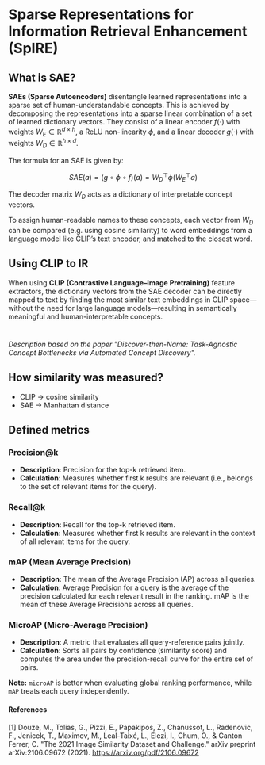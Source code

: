 # Sparse Representations for Information Retrieval Enhancement (SpIRE)
## What is SAE?

**SAEs (Sparse Autoencoders)** disentangle learned representations into a sparse set of human-understandable concepts. This is achieved by decomposing the representations into a sparse linear combination of a set of learned dictionary vectors. They consist of a linear encoder $f(\cdot)$ with weights $W_E \in \mathbb{R}^{d \times h}$, a ReLU non-linearity $\phi$, and a linear decoder $g(\cdot)$ with weights $W_D \in \mathbb{R}^{h \times d}$.

The formula for an SAE is given by:

$$
SAE(a) = (g \circ \phi \circ f)(a) = W_D^{\top}  \phi(W_E^{\top} a)
$$

The decoder matrix $W_D$ acts as a dictionary of interpretable concept vectors.

To assign human-readable names to these concepts, each vector from $W_D$ can be compared (e.g. using cosine similarity) to word embeddings from a language model like CLIP’s text encoder, and matched to the closest word.

## Using CLIP to IR 
When using **CLIP (Contrastive Language–Image Pretraining)**  feature extractors, the dictionary vectors from the SAE decoder can be directly mapped to text by finding the most similar text embeddings in CLIP space—without the need for large language models—resulting in semantically meaningful and human-interpretable concepts.
#
*Description based on the paper "Discover-then-Name: Task-Agnostic Concept Bottlenecks via Automated Concept Discovery".*

## How similarity was measured?
- CLIP $\rightarrow$ cosine similarity
- SAE $\rightarrow$ Manhattan distance

## Defined metrics

### Precision@k
- **Description**: Precision for the top-k retrieved item.
- **Calculation**: Measures whether first k results are relevant (i.e., belongs to the set of relevant items for the query).

### Recall@k
- **Description**: Recall for the top-k retrieved item.
- **Calculation**: Measures whether first k results are relevant in the context of all relevant items for the query.

### mAP (Mean Average Precision)
- **Description**: The mean of the Average Precision (AP) across all queries.
- **Calculation**: Average Precision for a query is the average of the precision calculated for each relevant result in the ranking. mAP is the mean of these Average Precisions across all queries.

### MicroAP (Micro-Average Precision)
- **Description**: A metric that evaluates all query-reference pairs jointly.
- **Calculation**: Sorts all pairs by confidence (similarity score) and computes the area under the precision-recall curve for the entire set of pairs.

**Note:** `microAP` is better when evaluating global ranking performance, while `mAP` treats each query independently.

#### References
[1] Douze, M., Tolias, G., Pizzi, E., Papakipos, Z., Chanussot, L., Radenovic, F., Jenicek, T., Maximov, M., Leal-Taixé, L., Elezi, I., Chum, O., & Canton Ferrer, C. "The 2021 Image Similarity Dataset and Challenge." arXiv preprint arXiv:2106.09672 (2021). https://arxiv.org/pdf/2106.09672